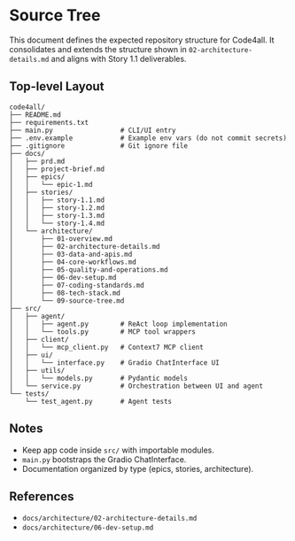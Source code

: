 # Source Tree

This document defines the expected repository structure for Code4all. It consolidates and extends the structure shown in `02-architecture-details.md` and aligns with Story 1.1 deliverables.

## Top-level Layout
```plaintext
code4all/
├── README.md
├── requirements.txt
├── main.py                 # CLI/UI entry
├── .env.example            # Example env vars (do not commit secrets)
├── .gitignore              # Git ignore file
├── docs/
│   ├── prd.md
│   ├── project-brief.md
│   ├── epics/
│   │   └── epic-1.md
│   ├── stories/
│   │   ├── story-1.1.md
│   │   ├── story-1.2.md
│   │   ├── story-1.3.md
│   │   └── story-1.4.md
│   └── architecture/
│       ├── 01-overview.md
│       ├── 02-architecture-details.md
│       ├── 03-data-and-apis.md
│       ├── 04-core-workflows.md
│       ├── 05-quality-and-operations.md
│       ├── 06-dev-setup.md
│       ├── 07-coding-standards.md
│       ├── 08-tech-stack.md
│       └── 09-source-tree.md
├── src/
│   ├── agent/
│   │   ├── agent.py        # ReAct loop implementation
│   │   └── tools.py        # MCP tool wrappers
│   ├── client/
│   │   └── mcp_client.py   # Context7 MCP client
│   ├── ui/
│   │   └── interface.py    # Gradio ChatInterface UI
│   ├── utils/
│   │   └── models.py       # Pydantic models
│   └── service.py          # Orchestration between UI and agent
└── tests/
    └── test_agent.py       # Agent tests
```

## Notes
- Keep app code inside `src/` with importable modules.
- `main.py` bootstraps the Gradio ChatInterface.
- Documentation organized by type (epics, stories, architecture).

## References
- `docs/architecture/02-architecture-details.md`
- `docs/architecture/06-dev-setup.md`
